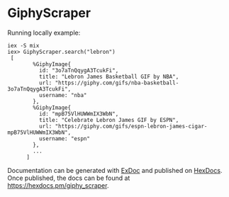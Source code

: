 # GiphyScraper


Running locally example:
```shell
iex -S mix
iex> GiphyScraper.search("lebron")
 [
        %GiphyImage{
          id: "3o7aTnQqygA3TcukFi",
          title: "Lebron James Basketball GIF by NBA",
          url: "https://giphy.com/gifs/nba-basketball-3o7aTnQqygA3TcukFi",
          username: "nba"
        },
        %GiphyImage{
          id: "mpB75VlHUWWmIX3WbN",
          title: "Celebrate Lebron James GIF by ESPN",
          url: "https://giphy.com/gifs/espn-lebron-james-cigar-mpB75VlHUWWmIX3WbN",
          username: "espn"
        },
        ...
      ]
```

Documentation can be generated with [ExDoc](https://github.com/elixir-lang/ex_doc)
and published on [HexDocs](https://hexdocs.pm). Once published, the docs can
be found at <https://hexdocs.pm/giphy_scraper>.

